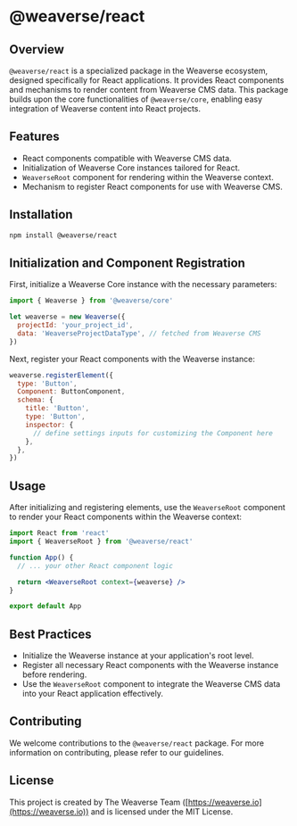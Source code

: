 # @weaverse/react

## Overview

`@weaverse/react` is a specialized package in the Weaverse ecosystem, designed specifically for React applications. It
provides React components and mechanisms to render content from Weaverse CMS data. This package builds upon the core
functionalities of `@weaverse/core`, enabling easy integration of Weaverse content into React projects.

## Features

- React components compatible with Weaverse CMS data.
- Initialization of Weaverse Core instances tailored for React.
- `WeaverseRoot` component for rendering within the Weaverse context.
- Mechanism to register React components for use with Weaverse CMS.

## Installation

```bash
npm install @weaverse/react
```

## Initialization and Component Registration

First, initialize a Weaverse Core instance with the necessary parameters:

```jsx
import { Weaverse } from '@weaverse/core'

let weaverse = new Weaverse({
  projectId: 'your_project_id',
  data: 'WeaverseProjectDataType', // fetched from Weaverse CMS
})
```

Next, register your React components with the Weaverse instance:

```jsx
weaverse.registerElement({
  type: 'Button',
  Component: ButtonComponent,
  schema: {
    title: 'Button',
    type: 'Button',
    inspector: {
      // define settings inputs for customizing the Component here
    },
  },
})
```

## Usage

After initializing and registering elements, use the `WeaverseRoot` component to render your React components within the
Weaverse context:

```jsx
import React from 'react'
import { WeaverseRoot } from '@weaverse/react'

function App() {
  // ... your other React component logic

  return <WeaverseRoot context={weaverse} />
}

export default App
```

## Best Practices

- Initialize the Weaverse instance at your application's root level.
- Register all necessary React components with the Weaverse instance before rendering.
- Use the `WeaverseRoot` component to integrate the Weaverse CMS data into your React application effectively.

## Contributing

We welcome contributions to the `@weaverse/react` package. For more information on contributing, please refer to our
guidelines.

## License

This project is created by The Weaverse Team ([https://weaverse.io](https://weaverse.io)) and is licensed under the MIT
License.
